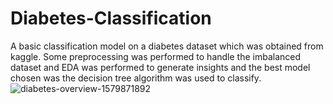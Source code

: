 # Diabetes-Classification
A basic classification model on a diabetes dataset which was obtained from kaggle. Some preprocessing was performed to handle the imbalanced dataset and EDA was performed to generate insights and the best model chosen was the decision tree algorithm was used to classify.
![diabetes-overview-1579871892](https://github.com/Prithvi371/Diabetes-Classification/assets/92702577/f2a45559-f8f2-47ec-8b57-21e2dd7afe26)
